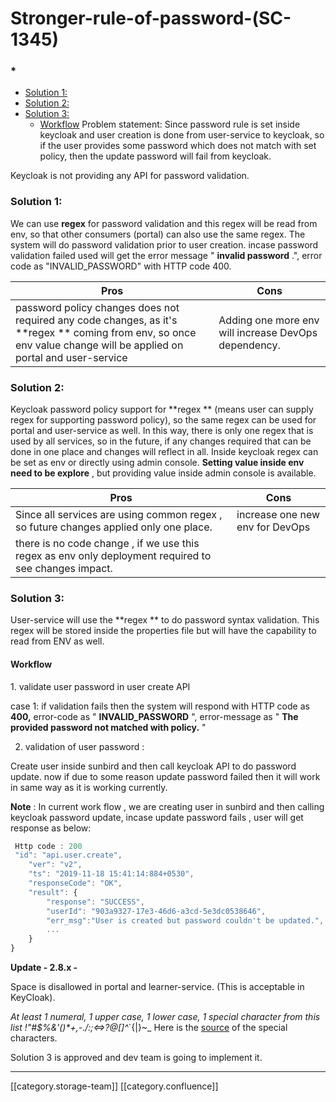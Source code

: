 # Stronger-rule-of-password-(SC-1345)

### \*

* [Solution 1:](Stronger-rule-of-password-\(SC-1345\).md#solution-1:)
* [Solution 2:](Stronger-rule-of-password-\(SC-1345\).md#solution-2:)
* [Solution 3:](Stronger-rule-of-password-\(SC-1345\).md#solution-3:)
  * [ Workflow](Stronger-rule-of-password-\(SC-1345\).md# workflow) Problem statement:  Since password rule is set inside keycloak and user creation is done from user-service to keycloak, so if the user provides some password which does not match with set policy, then the update password will fail from keycloak.

Keycloak is not providing any API for password validation.

### Solution 1:

&#x20;We can use **regex** for password validation and this regex will be read from env, so that other consumers (portal) can also use the same regex. The system will do password validation prior to user creation. incase password validation failed used will get the error message " **invalid password** .", error code as "INVALID\_PASSWORD" with HTTP code 400.

| Pros                                                                                                                                                                    | Cons                                                 |
| ----------------------------------------------------------------------------------------------------------------------------------------------------------------------- | ---------------------------------------------------- |
| password policy changes does not required any code changes, as it's \*\*regex \*\* coming from env, so once env value change will be applied on portal and user-service | Adding one more env will increase DevOps dependency. |

&#x20;&#x20;

### Solution 2:

&#x20; Keycloak password policy support for \*\*regex \*\* (means user can supply regex for supporting password policy), so the same regex can be used for portal and user-service as well. In this way, there is only one regex that is used by all services, so in the future, if any changes required that can be done in one place and changes will reflect in all. Inside keycloak regex can be set as env or directly using admin console. **Setting value inside env need to be explore** , but providing value inside admin console is available.

| Pros                                                                                                  | Cons                            |
| ----------------------------------------------------------------------------------------------------- | ------------------------------- |
| Since all services are using common regex , so future changes applied only one place.                 | increase one new env for DevOps |
| there is no code change , if we use this regex as env only deployment required to see changes impact. |                                 |

### Solution 3:

User-service will use the \*\*regex \*\* to do password syntax validation. This regex will be stored inside the properties file but will have the capability to read from ENV as well.

#### &#x20;Workflow

&#x20;1\. validate user password in user create API

&#x20;   case 1: if validation fails then the system will respond with HTTP code as **400,** error-code as " **INVALID\_PASSWORD** ", error-message as " **The provided password not matched with policy.** "

2. validation of user password :

&#x20;  Create user inside sunbird and then call keycloak API to do password update. now if due to some reason update password failed then it will work in same way as it is working currently.

&#x20; **Note** : In current work flow , we are creating user in sunbird and then calling keycloak password update, incase update password fails , user will get response as below:

```js
 Http code : 200   
 "id": "api.user.create",
    "ver": "v2",
    "ts": "2019-11-18 15:41:14:884+0530",
    "responseCode": "OK",
    "result": {
        "response": "SUCCESS",
        "userId": "903a9327-17e3-46d6-a3cd-5e3dc0538646",
        "err_msg":"User is created but password couldn't be updated.",
        ...
    }
}
```

**Update - 2.8.x -**

Space is disallowed in portal and learner-service. (This is acceptable in KeyCloak).

_At least 1 numeral, 1 upper case, 1 lower case, 1 special character from this list  !"#$%&'()\*+,-./:;<=>?@\[]^_\`{|}\~\_ Here is the [source](https://www.ipvoid.com/password-special-characters/) of the special characters.

Solution 3 is approved and dev team is going to implement it.

***

\[\[category.storage-team]] \[\[category.confluence]]
